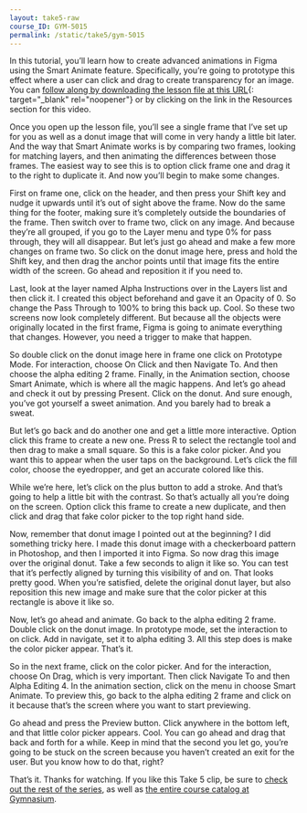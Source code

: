 ```yaml
---
layout: take5-raw
course_ID: GYM-5015
permalink: /static/take5/gym-5015
---
```


In this tutorial, you’ll learn how to create advanced animations in Figma using the Smart Animate feature. Specifically, you’re going to prototype this effect where a user can click and drag to create transparency for an image. You can [follow along by downloading the lesson file at this URL][1]{: target="_blank" rel="noopener"} or by clicking on the link in the Resources section for this video.

Once you open up the lesson file, you’ll see a single frame that I’ve set up for you as well as a donut image that will come in very handy a little bit later. And the way that Smart Animate works is by comparing two frames, looking for matching layers, and then animating the differences between those frames. The easiest way to see this is to option click frame one and drag it to the right to duplicate it. And now you’ll begin to make some changes.

First on frame one, click on the header, and then press your Shift key and nudge it upwards until it’s out of sight above the frame. Now do the same thing for the footer, making sure it’s completely outside the boundaries of the frame. Then switch over to frame two, click on any image. And because they’re all grouped, if you go to the Layer menu and type 0% for pass through, they will all disappear. But let’s just go ahead and make a few more changes on frame two. So click on the donut image here, press and hold the Shift key, and then drag the anchor points until that image fits the entire width of the screen. Go ahead and reposition it if you need to.

Last, look at the layer named Alpha Instructions over in the Layers list and then click it. I created this object beforehand and gave it an Opacity of 0. So change the Pass Through to 100% to bring this back up. Cool. So these two screens now look completely different. But because all the objects were originally located in the first frame, Figma is going to animate everything that changes. However, you need a trigger to make that happen.

So double click on the donut image here in frame one click on Prototype Mode. For interaction, choose On Click and then Navigate To. And then choose the alpha editing 2 frame. Finally, in the Animation section, choose Smart Animate, which is where all the magic happens. And let’s go ahead and check it out by pressing Present. Click on the donut. And sure enough, you’ve got yourself a sweet animation. And you barely had to break a sweat.

But let’s go back and do another one and get a little more interactive. Option click this frame to create a new one. Press R to select the rectangle tool and then drag to make a small square. So this is a fake color picker. And you want this to appear when the user taps on the background. Let’s click the fill color, choose the eyedropper, and get an accurate colored like this.

While we’re here, let’s click on the plus button to add a stroke. And that’s going to help a little bit with the contrast. So that’s actually all you’re doing on the screen. Option click this frame to create a new duplicate, and then click and drag that fake color picker to the top right hand side.

Now, remember that donut image I pointed out at the beginning? I did something tricky here. I made this donut image with a checkerboard pattern in Photoshop, and then I imported it into Figma. So now drag this image over the original donut. Take a few seconds to align it like so. You can test that it’s perfectly aligned by turning this visibility of and on. That looks pretty good. When you’re satisfied, delete the original donut layer, but also reposition this new image and make sure that the color picker at this rectangle is above it like so.

Now, let’s go ahead and animate. Go back to the alpha editing 2 frame. Double click on the donut image. In prototype mode, set the interaction to on click. Add in navigate, set it to alpha editing 3. All this step does is make the color picker appear. That’s it.

So in the next frame, click on the color picker. And for the interaction, choose On Drag, which is very important. Then click Navigate To and then Alpha Editing 4. In the animation section, click on the menu in choose Smart Animate. To preview this, go back to the alpha editing 2 frame and click on it because that’s the screen where you want to start previewing.

Go ahead and press the Preview button. Click anywhere in the bottom left, and that little color picker appears. Cool. You can go ahead and drag that back and forth for a while. Keep in mind that the second you let go, you’re going to be stuck on the screen because you haven’t created an exit for the user. But you know how to do that, right?

That’s it. Thanks for watching. If you like this Take 5 clip, be sure to [check out the rest of the series][2], as well as [the entire course catalog at Gymnasium][3].

[1]: https://gymnasium.github.io/take5/gym-5015.zip
[2]: https://thegymnasium.com/take5
[3]: https://thegymnasium.com/courses
